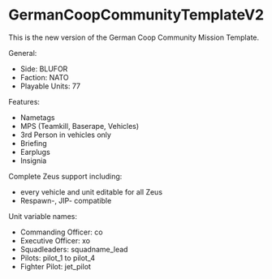 # GermanCoopCommunityTemplateV2

This is the new version of the German Coop Community Mission Template.

General:

- Side: BLUFOR
- Faction: NATO
- Playable Units: 77


Features:

- Nametags
- MPS (Teamkill, Baserape, Vehicles)
- 3rd Person in vehicles only
- Briefing
- Earplugs
- Insignia


Complete Zeus support including:

- every vehicle and unit editable for all Zeus
- Respawn-, JIP- compatible


Unit variable names:

- Commanding Officer: co
- Executive Officer: xo
- Squadleaders: squadname_lead
- Pilots: pilot_1 to pilot_4
- Fighter Pilot: jet_pilot
